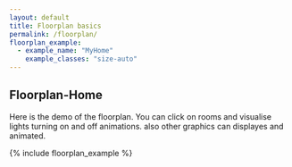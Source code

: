 ```yaml
---
layout: default
title: Floorplan basics
permalink: /floorplan/
floorplan_example:
  - example_name: "MyHome"
    example_classes: "size-auto"
---
```


## Floorplan-Home

Here is the demo of the floorplan. You can click on rooms and visualise lights turning on and off animations. also other graphics can displayes and animated.

{% include floorplan_example %}
